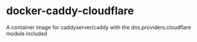 # docker-caddy-cloudflare
A container image for caddyserver/caddy with the dns.providers.cloudflare module included
